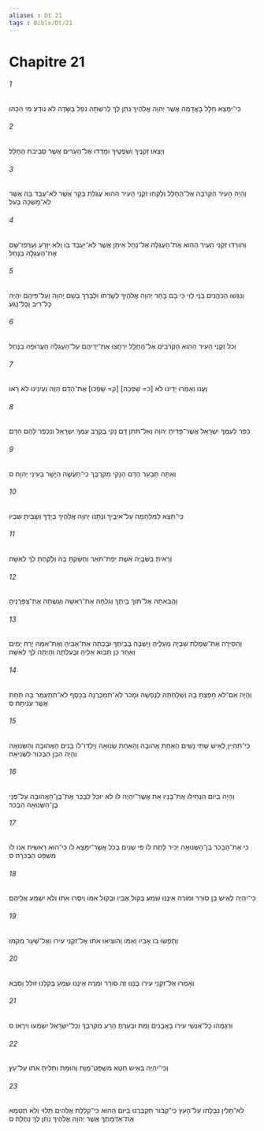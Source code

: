 ```yaml
---
aliases : Dt 21
tags : Bible/Dt/21
---
```


# Chapitre 21

###### 1
כִּי־יִמָּצֵא חָלָל בָּאֲדָמָה אֲשֶׁר יְהוָה אֱלֹהֶיךָ נֹתֵן לְךָ לְרִשְׁתָּהּ נֹפֵל בַּשָּׂדֶה לֹא נֹודַע מִי הִכָּהוּ׃
###### 2
וְיָצְאוּ זְקֵנֶיךָ וְשֹׁפְטֶיךָ וּמָדְדוּ אֶל־הֶעָרִים אֲשֶׁר סְבִיבֹת הֶחָלָל׃
###### 3
וְהָיָה הָעִיר הַקְּרֹבָה אֶל־הֶחָלָל וְלָקְחוּ זִקְנֵי הָעִיר הַהִוא עֶגְלַת בָּקָר אֲשֶׁר לֹא־עֻבַּד בָּהּ אֲשֶׁר לֹא־מָשְׁכָה בְּעֹל׃
###### 4
וְהֹורִדוּ זִקְנֵי הָעִיר הַהִוא אֶת־הָעֶגְלָה אֶל־נַחַל אֵיתָן אֲשֶׁר לֹא־יֵעָבֵד בֹּו וְלֹא יִזָּרֵעַ וְעָרְפוּ־שָׁם אֶת־הָעֶגְלָה בַּנָּחַל׃
###### 5
וְנִגְּשׁוּ הַכֹּהֲנִים בְּנֵי לֵוִי כִּי בָם בָּחַר יְהוָה אֱלֹהֶיךָ לְשָׁרְתֹו וּלְבָרֵךְ בְּשֵׁם יְהוָה וְעַל־פִּיהֶם יִהְיֶה כָּל־רִיב וְכָל־נָגַע׃
###### 6
וְכֹל זִקְנֵי הָעִיר הַהִוא הַקְּרֹבִים אֶל־הֶחָלָל יִרְחֲצוּ אֶת־יְדֵיהֶם עַל־הָעֶגְלָה הָעֲרוּפָה בַנָּחַל׃
###### 7
וְעָנוּ וְאָמְרוּ יָדֵינוּ לֹא [כ= שָׁפְכָה] [ק= שָׁפְכוּ] אֶת־הַדָּם הַזֶּה וְעֵינֵינוּ לֹא רָאוּ׃
###### 8
כַּפֵּר לְעַמְּךָ יִשְׂרָאֵל אֲשֶׁר־פָּדִיתָ יְהוָה וְאַל־תִּתֵּן דָּם נָקִי בְּקֶרֶב עַמְּךָ יִשְׂרָאֵל וְנִכַּפֵּר לָהֶם הַדָּם׃
###### 9
וְאַתָּה תְּבַעֵר הַדָּם הַנָּקִי מִקִּרְבֶּךָ כִּי־תַעֲשֶׂה הַיָּשָׁר בְּעֵינֵי יְהוָה׃ ס
###### 10
כִּי־תֵצֵא לַמִּלְחָמָה עַל־אֹיְבֶיךָ וּנְתָנֹו יְהוָה אֱלֹהֶיךָ בְּיָדֶךָ וְשָׁבִיתָ שִׁבְיֹו׃
###### 11
וְרָאִיתָ בַּשִּׁבְיָה אֵשֶׁת יְפַת־תֹּאַר וְחָשַׁקְתָּ בָהּ וְלָקַחְתָּ לְךָ לְאִשָּׁה׃
###### 12
וַהֲבֵאתָהּ אֶל־תֹּוךְ בֵּיתֶךָ וְגִלְּחָה אֶת־רֹאשָׁהּ וְעָשְׂתָה אֶת־צִפָּרְנֶיהָ׃
###### 13
וְהֵסִירָה אֶת־שִׂמְלַת שִׁבְיָהּ מֵעָלֶיהָ וְיָשְׁבָה בְּבֵיתֶךָ וּבָכְתָה אֶת־אָבִיהָ וְאֶת־אִמָּהּ יֶרַח יָמִים וְאַחַר כֵּן תָּבֹוא אֵלֶיהָ וּבְעַלְתָּהּ וְהָיְתָה לְךָ לְאִשָּׁה׃
###### 14
וְהָיָה אִם־לֹא חָפַצְתָּ בָּהּ וְשִׁלַּחְתָּהּ לְנַפְשָׁהּ וּמָכֹר לֹא־תִמְכְּרֶנָּה בַּכָּסֶף לֹא־תִתְעַמֵּר בָּהּ תַּחַת אֲשֶׁר עִנִּיתָהּ׃ ס
###### 15
כִּי־תִהְיֶיןָ לְאִישׁ שְׁתֵּי נָשִׁים הָאַחַת אֲהוּבָה וְהָאַחַת שְׂנוּאָה וְיָלְדוּ־לֹו בָנִים הָאֲהוּבָה וְהַשְּׂנוּאָה וְהָיָה הַבֵּן הַבְּכֹור לַשְּׂנִיאָה׃
###### 16
וְהָיָה בְּיֹום הַנְחִילֹו אֶת־בָּנָיו אֵת אֲשֶׁר־יִהְיֶה לֹו לֹא יוּכַל לְבַכֵּר אֶת־בֶּן־הָאֲהוּבָה עַל־פְּנֵי בֶן־הַשְּׂנוּאָה הַבְּכֹר׃
###### 17
כִּי אֶת־הַבְּכֹר בֶּן־הַשְּׂנוּאָה יַכִּיר לָתֶת לֹו פִּי שְׁנַיִם בְּכֹל אֲשֶׁר־יִמָּצֵא לֹו כִּי־הוּא רֵאשִׁית אֹנֹו לֹו מִשְׁפַּט הַבְּכֹרָה׃ ס
###### 18
כִּי־יִהְיֶה לְאִישׁ בֵּן סֹורֵר וּמֹורֶה אֵינֶנּוּ שֹׁמֵעַ בְּקֹול אָבִיו וּבְקֹול אִמֹּו וְיִסְּרוּ אֹתֹו וְלֹא יִשְׁמַע אֲלֵיהֶם׃
###### 19
וְתָפְשׂוּ בֹו אָבִיו וְאִמֹּו וְהֹוצִיאוּ אֹתֹו אֶל־זִקְנֵי עִירֹו וְאֶל־שַׁעַר מְקֹמֹו׃
###### 20
וְאָמְרוּ אֶל־זִקְנֵי עִירֹו בְּנֵנוּ זֶה סֹורֵר וּמֹרֶה אֵינֶנּוּ שֹׁמֵעַ בְּקֹלֵנוּ זֹולֵל וְסֹבֵא׃
###### 21
וּרְגָמֻהוּ כָּל־אַנְשֵׁי עִירֹו בָאֲבָנִים וָמֵת וּבִעַרְתָּ הָרָע מִקִּרְבֶּךָ וְכָל־יִשְׂרָאֵל יִשְׁמְעוּ וְיִרָאוּ׃ ס
###### 22
וְכִי־יִהְיֶה בְאִישׁ חֵטְא מִשְׁפַּט־מָוֶת וְהוּמָת וְתָלִיתָ אֹתֹו עַל־עֵץ׃
###### 23
לֹא־תָלִין נִבְלָתֹו עַל־הָעֵץ כִּי־קָבֹור תִּקְבְּרֶנּוּ בַּיֹּום הַהוּא כִּי־קִלְלַת אֱלֹהִים תָּלוּי וְלֹא תְטַמֵּא אֶת־אַדְמָתְךָ אֲשֶׁר יְהוָה אֱלֹהֶיךָ נֹתֵן לְךָ נַחֲלָה׃ ס
